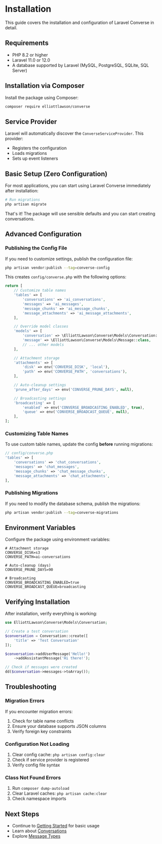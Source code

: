 # Installation

This guide covers the installation and configuration of Laravel Converse in detail.

## Requirements

- PHP 8.2 or higher
- Laravel 11.0 or 12.0
- A database supported by Laravel (MySQL, PostgreSQL, SQLite, SQL Server)

## Installation via Composer

Install the package using Composer:

```bash
composer require elliottlawson/converse
```

## Service Provider

Laravel will automatically discover the `ConverseServiceProvider`. This provider:
- Registers the configuration
- Loads migrations
- Sets up event listeners

## Basic Setup (Zero Configuration)

For most applications, you can start using Laravel Converse immediately after installation:

```bash
# Run migrations
php artisan migrate
```

That's it! The package will use sensible defaults and you can start creating conversations.

## Advanced Configuration

### Publishing the Config File

If you need to customize settings, publish the configuration file:

```bash
php artisan vendor:publish --tag=converse-config
```

This creates `config/converse.php` with the following options:

```php
return [
    // Customize table names
    'tables' => [
        'conversations' => 'ai_conversations',
        'messages' => 'ai_messages', 
        'message_chunks' => 'ai_message_chunks',
        'message_attachments' => 'ai_message_attachments',
    ],

    // Override model classes
    'models' => [
        'conversation' => \ElliottLawson\Converse\Models\Conversation::class,
        'message' => \ElliottLawson\Converse\Models\Message::class,
        // ... other models
    ],

    // Attachment storage
    'attachments' => [
        'disk' => env('CONVERSE_DISK', 'local'),
        'path' => env('CONVERSE_PATH', 'conversations'),
    ],

    // Auto-cleanup settings
    'prune_after_days' => env('CONVERSE_PRUNE_DAYS', null),

    // Broadcasting settings
    'broadcasting' => [
        'enabled' => env('CONVERSE_BROADCASTING_ENABLED', true),
        'queue' => env('CONVERSE_BROADCAST_QUEUE', null),
    ],
];
```

### Customizing Table Names

To use custom table names, update the config **before** running migrations:

```php
// config/converse.php
'tables' => [
    'conversations' => 'chat_conversations',
    'messages' => 'chat_messages',
    'message_chunks' => 'chat_message_chunks', 
    'message_attachments' => 'chat_attachments',
],
```

### Publishing Migrations

If you need to modify the database schema, publish the migrations:

```bash
php artisan vendor:publish --tag=converse-migrations
```

## Environment Variables

Configure the package using environment variables:

```env
# Attachment storage
CONVERSE_DISK=s3
CONVERSE_PATH=ai-conversations

# Auto-cleanup (days)
CONVERSE_PRUNE_DAYS=90

# Broadcasting
CONVERSE_BROADCASTING_ENABLED=true
CONVERSE_BROADCAST_QUEUE=broadcasting
```

## Verifying Installation

After installation, verify everything is working:

```php
use ElliottLawson\Converse\Models\Conversation;

// Create a test conversation
$conversation = Conversation::create([
    'title' => 'Test Conversation'
]);

$conversation->addUserMessage('Hello!')
    ->addAssistantMessage('Hi there!');

// Check if messages were created
dd($conversation->messages->toArray());
```

## Troubleshooting

### Migration Errors

If you encounter migration errors:

1. Check for table name conflicts
2. Ensure your database supports JSON columns
3. Verify foreign key constraints

### Configuration Not Loading

1. Clear config cache: `php artisan config:clear`
2. Check if service provider is registered
3. Verify config file syntax

### Class Not Found Errors

1. Run `composer dump-autoload`
2. Clear Laravel caches: `php artisan cache:clear`
3. Check namespace imports

## Next Steps

- Continue to [Getting Started](/guide/getting-started) for basic usage
- Learn about [Conversations](/guide/conversations)
- Explore [Message Types](/guide/messages) 